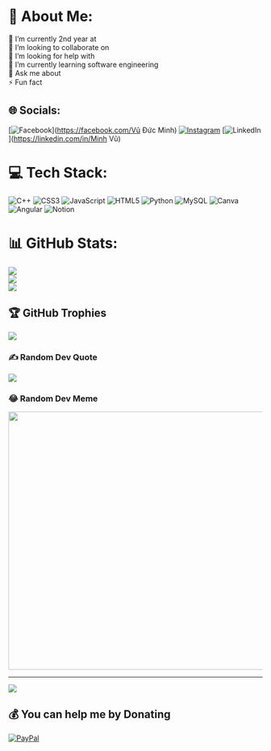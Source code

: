 # 💫 About Me:
🔭 I’m currently 2nd year at <br>👯 I’m looking to collaborate on<br>🤝 I’m looking for help with<br>🌱 I’m currently learning software engineering<br>💬 Ask me about<br>⚡ Fun fact


## 🌐 Socials:
[![Facebook](https://img.shields.io/badge/Facebook-%231877F2.svg?logo=Facebook&logoColor=white)](https://facebook.com/Vũ Đức Minh) [![Instagram](https://img.shields.io/badge/Instagram-%23E4405F.svg?logo=Instagram&logoColor=white)](https://instagram.com/minhwandering) [![LinkedIn](https://img.shields.io/badge/LinkedIn-%230077B5.svg?logo=linkedin&logoColor=white)](https://linkedin.com/in/Minh Vũ) 

# 💻 Tech Stack:
![C++](https://img.shields.io/badge/c++-%2300599C.svg?style=for-the-badge&logo=c%2B%2B&logoColor=white) ![CSS3](https://img.shields.io/badge/css3-%231572B6.svg?style=for-the-badge&logo=css3&logoColor=white) ![JavaScript](https://img.shields.io/badge/javascript-%23323330.svg?style=for-the-badge&logo=javascript&logoColor=%23F7DF1E) ![HTML5](https://img.shields.io/badge/html5-%23E34F26.svg?style=for-the-badge&logo=html5&logoColor=white) ![Python](https://img.shields.io/badge/python-3670A0?style=for-the-badge&logo=python&logoColor=ffdd54) ![MySQL](https://img.shields.io/badge/mysql-%2300f.svg?style=for-the-badge&logo=mysql&logoColor=white) ![Canva](https://img.shields.io/badge/Canva-%2300C4CC.svg?style=for-the-badge&logo=Canva&logoColor=white) ![Angular](https://img.shields.io/badge/angular-%23DD0031.svg?style=for-the-badge&logo=angular&logoColor=white) ![Notion](https://img.shields.io/badge/Notion-%23000000.svg?style=for-the-badge&logo=notion&logoColor=white)
# 📊 GitHub Stats:
![](https://github-readme-stats.vercel.app/api?username=minhvduc&theme=dark&hide_border=false&include_all_commits=false&count_private=false)<br/>
![](https://github-readme-streak-stats.herokuapp.com/?user=minhvduc&theme=dark&hide_border=false)<br/>
![](https://github-readme-stats.vercel.app/api/top-langs/?username=minhvduc&theme=dark&hide_border=false&include_all_commits=false&count_private=false&layout=compact)

## 🏆 GitHub Trophies
![](https://github-profile-trophy.vercel.app/?username=minhvduc&theme=radical&no-frame=false&no-bg=true&margin-w=4)

### ✍️ Random Dev Quote
![](https://quotes-github-readme.vercel.app/api?type=horizontal&theme=radical)

### 😂 Random Dev Meme
<img src="https://random-memer.herokuapp.com/" width="512px"/>

---
[![](https://visitcount.itsvg.in/api?id=minhvduc&icon=0&color=0)](https://visitcount.itsvg.in)

  ## 💰 You can help me by Donating
  [![PayPal](https://img.shields.io/badge/PayPal-00457C?style=for-the-badge&logo=paypal&logoColor=white)](https://paypal.me/paypal.me/minhwandering) 

  <!-- Proudly created with GPRM ( https://gprm.itsvg.in ) -->
  
